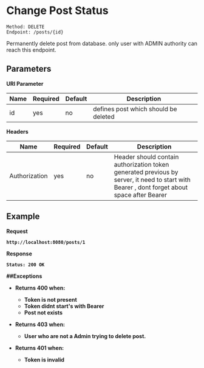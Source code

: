 # Change Post Status
    Method: DELETE
    Endpoint: /posts/{id}

Permanently delete post from database. only user with ADMIN authority can reach this endpoint.

## Parameters
<b>URI Parameter</b>

| Name | Required | Default | Description | 
| --- | --- | --- | --- |
| id | yes | no | defines post which should be deleted|

<b>Headers</b>

| Name | Required | Default | Description | 
| --- | --- | --- | --- |
| Authorization | yes| no | Header should contain authorization token generated previous by server, it need to start with Bearer , dont forget about space after Bearer|

## Example 
<b>Request</p>
```
http://localhost:8080/posts/1
```
<b>Response</b>
```
Status: 200 OK
```
##Exceptions
* Returns 400 when:
    * Token is not present
    * Token didnt start's with Bearer 
    * Post not exists
    
   
* Returns 403 when:
    * User who are not a Admin trying to delete post.


* Returns 401 when:
     * Token is invalid
